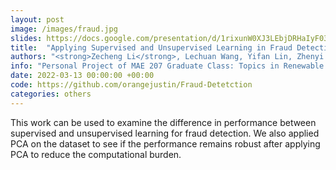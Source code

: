 ```yaml
---
layout: post
image: /images/fraud.jpg
slides: https://docs.google.com/presentation/d/1rixunW0XJ3LEbjDRHaIyF03h4LfXi93HJP1_RIPYd-E/edit?usp=sharing
title:  "Applying Supervised and Unsupervised Learning in Fraud Detection"
authors: "<strong>Zecheng Li</strong>, Lechuan Wang, Yifan Lin, Zhenyi Chen, Qianxi Gong, Yicheng Qu"
info: "Personal Project of MAE 207 Graduate Class: Topics in Renewable Energy Integration"
date: 2022-03-13 00:00:00 +00:00
code: https://github.com/orangejustin/Fraud-Detetction
categories: others
---
```

This work can be used to examine the difference in performance between supervised and unsupervised learning for fraud detection. We also applied PCA on the dataset to see if the performance remains robust after applying PCA to reduce the computational burden.